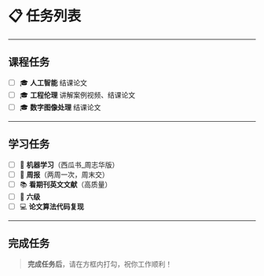 # 📋 任务列表

---

## 课程任务

- [ ] 🎓 **人工智能** 结课论文
- [ ] 🎓 **工程伦理** 讲解案例视频、结课论文
- [ ] 🎓 **数字图像处理** 结课论文

---

## 学习任务

- [ ] 📘 **机器学习**（西瓜书_周志华版）
- [ ] 📝 **周报**（两周一次，周末交）
- [ ] 📚 **看期刊英文文献**（高质量）
- [ ] 📘 **六级**
- [ ] 💻 **论文算法代码复现**

---

## 完成任务

> **完成任务后**，请在方框内打勾，祝你工作顺利！

